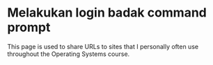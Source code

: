# Melakukan login badak command prompt

This page is used to share URLs to sites that I personally often use throughout the Operating Systems course.
